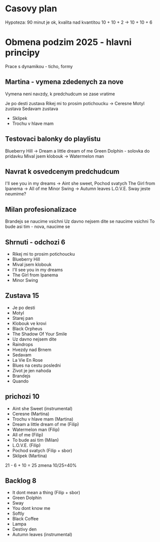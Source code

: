 # Casovy plan

Hypoteza: 90 minut je ok, kvalita nad kvantitou
10 + 10 + 2 -> 10 + 10 + 6

# Obmena podzim 2025 - hlavni principy

Prace s dynamikou - ticho, formy

## Martina - vymena zdedenych za nove

Vymena neni navzdy, k predchudcum se zase vratime

Je po desti zustava
Rikej mi to prosim potichoucku -> Ceresne
Motyl zustava
Sedavam zustava
+ Sklipek
+ Trochu v hlave mam

## Testovaci balonky do playlistu

Blueberry Hill -> Dream a little dream of me
Green Dolphin - solovka do pridavku
Mival jsem klobouk -> Watermelon man

## Navrat k osvedcenym predchudcum

I'll see you in my dreams -> Aint she sweet, Pochod svatych
The Girl from Ipanema -> All of me
Minor Swing -> Autumn leaves
L.O.V.E.
Sway jeste neumime?

## Milan profesionalizace

Brandejs se naucime vsichni
Uz davno nejsem dite se naucime vsichni
To bude asi tim - nova, naucime se

## Shrnuti - odchozi 6
- Rikej mi to prosim potichoucku
- Blueberry Hill
- Mival jsem klobouk
- I'll see you in my dreams
- The Girl from Ipanema
- Minor Swing
## Zustava 15
- Je po desti
- Motyl
- Starej pan
- Klobouk ve krovi
- Black Orpheus
- The Shadow Of Your Smile
- Uz davno nejsem dite
- Raindrops
- Hvezdy nad Brnem
- Sedavam
- La Vie En Rose
- Blues na cestu posledni
- Zivot je jen nahoda
- Brandejs
- Quando
## prichozi 10
- Aint she Sweet (instrumental)
- Ceresne (Martina)
- Trochu v hlave mam (Martina)
- Dream a little dream of me (Filip)
- Watermelon man (Filip)
- All of me (Filip)
- To bude asi tim (Milan)
- L.O.V.E. (Filip)
- Pochod svatych (Filip + sbor)
- Sklipek (Martina)

21 - 6 + 10 = 25
zmena 10/25=40%

## Backlog 8
- It dont mean a thing (Filip + sbor)
- Green Dolphin
- Sway
- You dont know me
- Softly
- Black Coffee
- Lampa
- Destivy den
- Autumn leaves (instrumental)
